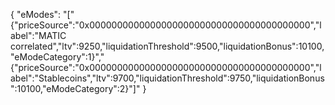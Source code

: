 {
  "eModes": "[\"{\"priceSource\":\"0x0000000000000000000000000000000000000000\",\"label\":\"MATIC correlated\",\"ltv\":9250,\"liquidationThreshold\":9500,\"liquidationBonus\":10100,\"eModeCategory\":1}\",\"{\"priceSource\":\"0x0000000000000000000000000000000000000000\",\"label\":\"Stablecoins\",\"ltv\":9700,\"liquidationThreshold\":9750,\"liquidationBonus\":10100,\"eModeCategory\":2}\"]"
}